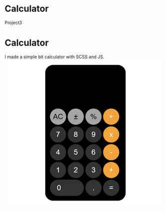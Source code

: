 # Calculator
Project3
# Calculator
I made a simple bit calculator with SCSS and JS.
![](https://github.com/MuazV/Calculator/blob/master/Preview.jpg)
